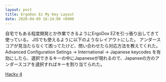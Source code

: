 ```yaml
---
layout: post
title: ErgoDox Ez My Key Layout
date: 2020-04-09 16:24:00 +0900
---
```


自宅でもある程度開発とか作業できるようにErgoDox EZを引っ張り出してきて使っている。
JISでも使えるように以下のようなレイアウトにした。
アンダースコアが見当たらなくて困ってたけど、問い合わせたら対応方法を教えてくれた。
Advanced Configuration Setings -> International -> Japanese keycodes を有効にしたら、選択できるキーの中にJapaneseが現れるので、Japanseの方のアンダースコアを選択すればキーを割り当てられた。

[Hacky 4](https://configure.ergodox-ez.com/ergodox-ez/layouts/ABp40/latest/0)
